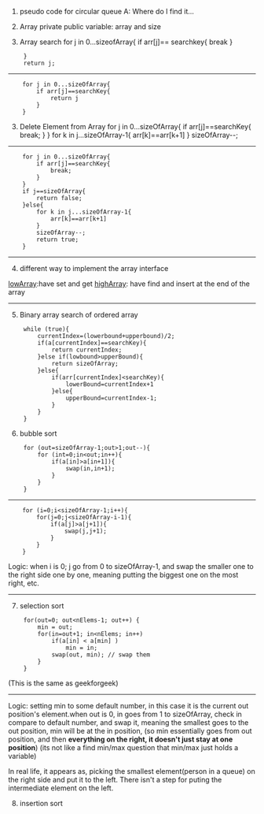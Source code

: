 1. pseudo code for circular queue
A: Where do I find it...

2. Array private public variable: array and size

2. Array search 
		for j in 0...sizeofArray{
			if arr[j]== searchkey{
				break
			}
			
		}
		return j;
* * *
		for j in 0...sizeOfArray{
			if arr[j]==searchKey{
				return j
			}
		}

3. Delete Element from Array
		for j in 0...sizeOfArray{
			if arr[j]==searchKey{
				break;
			}
		}
		for k in j...sizeOfArray-1{
			arr[k]==arr[k+1]
		}
		sizeOfArray--; 
		
* * *
		for j in 0...sizeOfArray{
			if arr[j]==searchKey{
				break;
			}
		}
		if j==sizeOfArray{
			return false;
		}else{
			for k in j...sizeOfArray-1{
				arr[k]==arr[k+1]
			}
			sizeOfArray--; 
			return true;
		}


* * *
4. different way to implement the array interface

[lowArray](./workable/lowArray.java):have set and get 
[highArray](./workable/highArray.java): have find and insert at the end of the array 
* * *
5. Binary array search of ordered array

		while (true){
			currentIndex=(lowerbound+upperbound)/2;
			if(a[currentIndex]==searchKey){
				return currentIndex;
			}else if(lowbound>upperBound){
				return sizeOfArray;
			}else{
				if(arr[currentIndex]<searchKey){
					lowerBound=currentIndex+1
				}else{
					upperBound=currentIndex-1;
				}
			}
		}
		
6. bubble sort 

		for (out=sizeOfArray-1;out>1;out--){
			for (int=0;in<out;in++){
				if(a[in]>a[in+1]){
					swap(in,in+1);
				}
			}
		}

* * *
		for (i=0;i<sizeOfArray-1;i++){
			for(j=0;j<sizeOfArray-i-1){
				if(a[j]>a[j+1]){
					swap(j,j+1);
				}
			}
		}

Logic: when i is 0; j go from 0 to sizeOfArray-1, and swap the smaller one to the right side one by one, meaning putting the biggest one on the most right, etc.
* * *

7. selection sort

		for(out=0; out<nElems-1; out++) { 
			min = out; 
			for(in=out+1; in<nElems; in++) 
				if(a[in] < a[min] )  
					min = in;  
				swap(out, min); // swap them
			} 
		} 

(This is the same as geekforgeek)

* * *


Logic: setting min to some default number, in this case it is the current out position's element.when out is 0, in goes from 1 to sizeOfArray, check in compare to default number, and swap it, meaning the smallest goes to the out position, min will be at the in position, (so min essentially goes from out position, and then **everything on the right, it doesn't just stay at one position**)
(its not like a find min/max question that min/max just holds a variable)

In real life, it appears as, picking the smallest element(person in a queue) on the right side and put it to the left. There isn't a step for puting the intermediate element on the left.

8. insertion sort 








